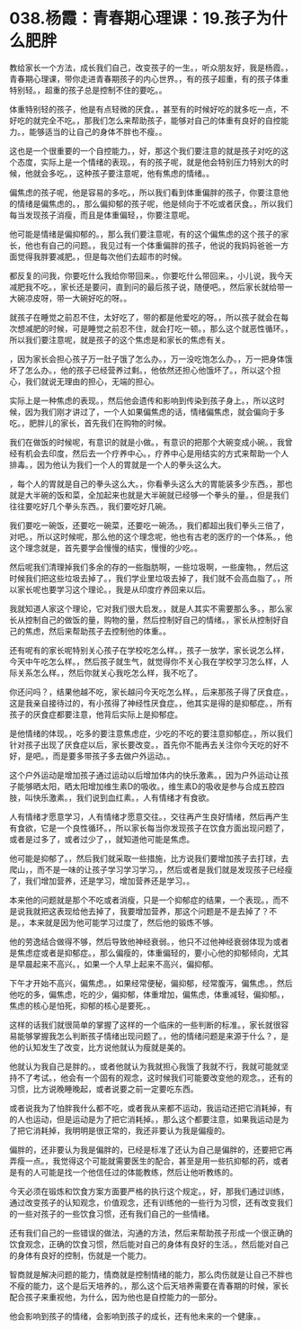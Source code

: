# 038.杨霞：青春期心理课：19.孩子为什么肥胖

教给家长一个方法，成长我们自己，改变孩子的一生。，听众朋友好，我是杨霞。，青春期心理课，带你走进青春期孩子的内心世界。，有的孩子超重，有的孩子体重特别轻。，超重的孩子总是控制不住的要吃。。

体重特别轻的孩子，他是有点轻微的厌食。，甚至有的时候好吃的就多吃一点，不好吃的就完全不吃。，那我们怎么来帮助孩子，能够对自己的体重有良好的自控能力。，能够适当的让自己的身体不胖也不瘦。。

这也是一个很重要的一个自控能力。，好，那这个我们要注意的就是孩子对吃的这个态度，实际上是一个情绪的表现。，有的孩子呢，就是他会特别压力特别大的时候，他就会多吃。，这种孩子要注意呢，他有焦虑的情绪。。

偏焦虑的孩子呢，他是容易的多吃。，所以我们看到体重偏胖的孩子，你要注意他的情绪是偏焦虑的。，那么偏抑郁的孩子呢，他是倾向于不吃或者厌食。，所以我们每当发现孩子消瘦，而且是体重偏轻，，你要注意呢。

他可能是情绪是偏抑郁的。，那么我们要注意呢，有的这个偏焦虑的这个孩子的家长，他也有自己的问题。，我见过有一个体重偏胖的孩子，他说的我妈妈爸爸一方面觉得我胖要减肥。，但是每次他们去超市的时候。

都反复的问我，你要吃什么我给你带回来。，你要吃什么带回来。，小儿说，我今天减肥我不吃。，家长还是要问，直到问的最后孩子说，随便吧。，然后家长就给带一大碗凉皮呀，带一大碗好吃的呀。。

就孩子在睡觉之前忍不住，太好吃了，带的都是他爱吃的呀。，所以孩子就会在每次想减肥的时候，可是睡觉之前忍不住，就会打吃一顿。，那么这个就恶性循环。，所以我们要注意呢，就是孩子的这个焦虑是和家长的焦虑有关。

，因为家长会担心孩子万一肚子饿了怎么办。，万一没吃饱怎么办。，万一把身体饿坏了怎么办。，他的孩子已经营养过剩。，他依然还担心他饿坏了。，所以这个担心，我们就说无理由的担心，无端的担心。

实际上是一种焦虑的表现。，然后他会遗传和影响到传染到孩子身上。，所以这时候，因为我们刚才讲过了，一个人如果偏焦虑的话，情绪偏焦虑，就会偏向于多吃。，肥胖儿的家长，首先我们在购物的时候。

我们在做饭的时候呢，有意识的就是小做。，有意识的把那个大碗变成小碗。，我曾经有机会去印度，然后去一个疗养中心。，疗养中心是用结实的方式来帮助一个人排毒。，因为他认为我们一个人的胃就是一个人的拳头这么大。

，每个人的胃就是自己的拳头这么大。，你看拳头这么大的胃能装多少东西。，那也就是大半碗的饭和菜，全加起来也就是大半碗就已经够一个拳头的量。，但是我们往往要吃好几个拳头东西。，我们要吃好几碗。

我们要吃一碗饭，还要吃一碗菜，还要吃一碗汤。，我们都超出我们拳头三倍了，对吧。，所以这时候呢，那么他的这个理念呢，他也有古老的医疗的一个体系。，他这个理念就是，首先要学会慢慢的结实，慢慢的少吃。。

然后呢我们清理掉我们多余的存的一些脂肪啊，一些垃圾啊，一些废物。，然后这时候我们把这些垃圾去掉了。，我们学业里垃圾去掉了，我们就不会高血脂了。，所以家长呢也要学习这个理论。，我是从印度疗养回来以后。

我就知道人家这个理论，它对我们很大启发。，就是人其实不需要那么多。，那么家长从控制自己的做饭的量，购物的量，然后控制好自己的情绪。，家长从控制好自己的焦虑，然后来帮助孩子去控制他的体重。。

还有呢有的家长呢特别关心孩子在学校吃怎么样。，孩子一放学，家长说怎么样，今天中午吃怎么样。，然后孩子就生气，就觉得你不关心我在学校学习怎么样，人际关系怎么样。，然后你就关心我吃怎么样，我不吃了。

你还问吗？，结果他越不吃，家长越问今天吃怎么样。，后来那孩子得了厌食症。，这是我亲自接待过的，有小孩得了神经性厌食症。，他其实是得的是抑郁症。，所有孩子的厌食症都要注意，他背后实际上是抑郁症。

是他情绪的体现。，吃多的要注意焦虑症，少吃的不吃的要注意抑郁症。，所以我们针对孩子出现了厌食症以后，家长要改变。，首先你不能再去关注你今天吃的好不好，是吧。，而是要多带孩子多去做户外运动。。

这个户外运动是增加孩子通过运动以后增加体内的快乐激素。，因为户外运动让孩子能够晒太阳，晒太阳增加维生素D的吸收。，维生素D的吸收是参与合成五腔四肢，叫快乐激素。，我们说到血红素。，人有情绪才有食欲。

人有情绪才愿意学习，人有情绪才愿意交往。，交往再产生良好情绪，然后再产生有食欲，它是一个良性循环。，所以家长每当你发现孩子在饮食方面出现问题了，或者是过多了，或者过少了，，就知道他可能是焦虑。

他可能是抑郁了。，然后我们就采取一些措施，比方说我们要增加孩子去打球，去爬山，，而不是一味的让孩子学习学习学习。，然后或者是我们就是发现孩子已经瘦了，我们增加营养，还是学习，增加营养还是学习。。

本来他的问题就是那个不吃或者消瘦，只是一个抑郁症的结果，一个表现。，而不是说我就把这表现给他去掉了，我要增加营养，那这个问题是不是去掉了？不是。，本来就是因为他可能学习过度了，然后他的锻炼不够。

他的劳逸结合做得不够，然后导致他神经衰弱。，他只不过他神经衰弱体现为或者是焦虑症或者是抑郁症。，那么偏瘦的，体重偏轻的，要小心他的抑郁倾向，尤其是早晨起来不高兴。，如果一个人早上起来不高兴，偏抑郁。

下午才开始不高兴，偏焦虑。，如果经常便秘，偏抑郁，经常腹泻，偏焦虑。，然后他吃的多，偏焦虑，吃的少，偏抑郁，体重增加，偏焦虑，体重减轻，偏抑郁。，焦虑的核心是怕死，抑郁的核心是要死。。

这样的话我们就很简单的掌握了这样的一个临床的一些判断的标准。，家长就很容易能够掌握我怎么判断孩子情绪出现问题了。，他的情绪问题是来源于什么？，是他的认知发生了改变，比方说他就认为瘦就是美的。

他就认为我自己是胖的。，或者他就认为我就担心我饿了我就不行，我就可能就坚持不了考试。，他会有一个固有的观念，这时候我们可能要改变他的观念。，还有的习惯，比方说晚睡晚起，或者说要之前一定要吃东西。

或者说我为了怕胖我什么都不吃，或者我从来都不运动，我运动还把它消耗掉，有的人也运动，但是运动是为了把它消耗掉。，那么这个都要注意，如果我运动是为了把它消耗掉，我明明是很正常的，我还非要认为我是偏瘦的。

偏胖的，还非要认为我是偏胖的，已经是标准了还认为自己是偏胖的，还要把它再弄瘦一点。，我觉得这个可能就需要医生的配合，甚至是用一些抗抑郁的药，或者是有的人可能是找一个他信任过的体能教练，然后让他听教练的。

今天必须在锻炼和饮食方案方面要严格的执行这个规定。，好，那我们通过训练，通过改变孩子的认知观念，价值观念，还有训练他的一些行为习惯，还有改变我们的一些对孩子的一些饮食习惯，还有我们自己的一些情绪。

还有我们自己的一些错误的做法，沟通的方法，然后来帮助孩子形成一个很正确的饮食观念，正确的饮食习惯，然后能对自己的身体有良好的生活。，然后能对自己的身体有良好的控制，伤就是一个能力。

智商就是解决问题的能力，情商就是控制情绪的能力，那么肉伤就是让自己不胖也不瘦的能力，这个是后天培养的。，那么这个后天培养需要在青春期的时候，家长配合孩子来重视他，为什么，因为他也是自控能力的一部分。

他会影响到孩子的情绪，会影响到孩子的成长，还有他未来的一个健康。。